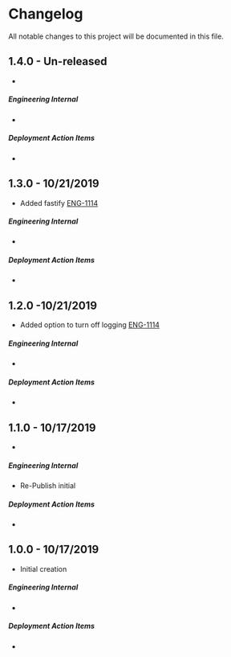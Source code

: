 # Changelog

All notable changes to this project will be documented in this file.

## 1.4.0 - Un-released

-   

##### Engineering Internal

-   

##### Deployment Action Items

-   



## 1.3.0 - 10/21/2019

-   Added fastify [ENG-1114](https://abedev.atlassian.net/browse/ENG-1114)

##### Engineering Internal

-   

##### Deployment Action Items

-   


## 1.2.0 -10/21/2019


-   Added option to turn off logging  [ENG-1114](https://abedev.atlassian.net/browse/ENG-1114)

##### Engineering Internal

-   

##### Deployment Action Items

-   



## 1.1.0 - 10/17/2019

-   

##### Engineering Internal

-   Re-Publish initial

##### Deployment Action Items

-   


## 1.0.0 - 10/17/2019

-   Initial creation

##### Engineering Internal

-   

##### Deployment Action Items

-   
